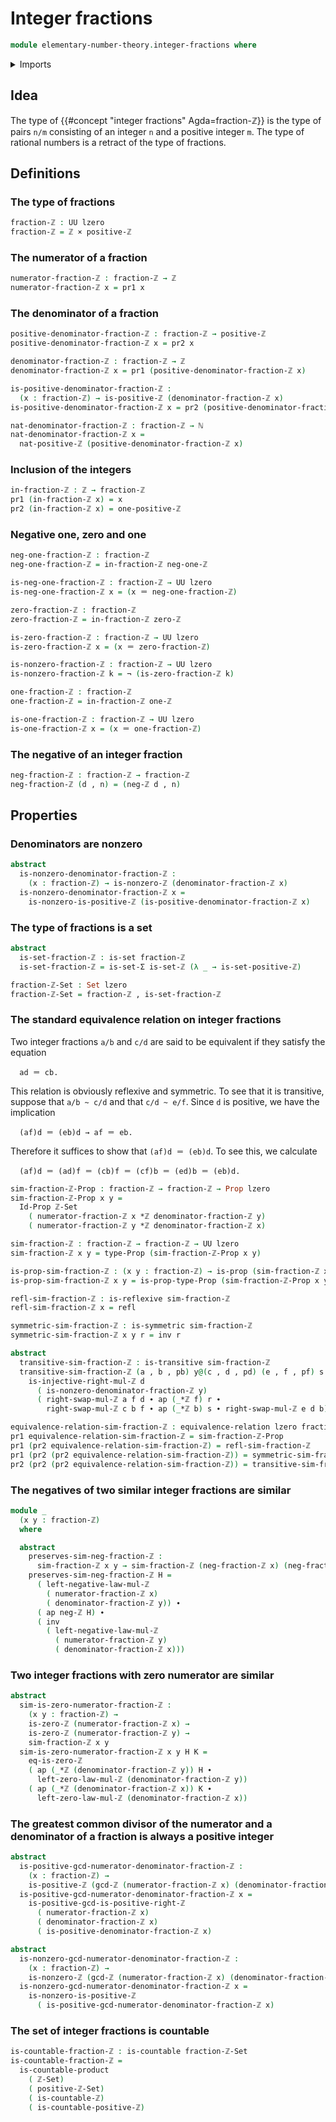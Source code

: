 # Integer fractions

```agda
module elementary-number-theory.integer-fractions where
```

<details><summary>Imports</summary>

```agda
open import elementary-number-theory.greatest-common-divisor-integers
open import elementary-number-theory.integers
open import elementary-number-theory.multiplication-integers
open import elementary-number-theory.natural-numbers
open import elementary-number-theory.nonzero-integers
open import elementary-number-theory.positive-and-negative-integers
open import elementary-number-theory.positive-integers

open import foundation.action-on-identifications-functions
open import foundation.binary-relations
open import foundation.cartesian-product-types
open import foundation.dependent-pair-types
open import foundation.equivalence-relations
open import foundation.identity-types
open import foundation.negation
open import foundation.propositions
open import foundation.sets
open import foundation.universe-levels

open import set-theory.countable-sets
```

</details>

## Idea

The type of {{#concept "integer fractions" Agda=fraction-ℤ}} is the type of
pairs `n/m` consisting of an integer `n` and a positive integer `m`. The type of
rational numbers is a retract of the type of fractions.

## Definitions

### The type of fractions

```agda
fraction-ℤ : UU lzero
fraction-ℤ = ℤ × positive-ℤ
```

### The numerator of a fraction

```agda
numerator-fraction-ℤ : fraction-ℤ → ℤ
numerator-fraction-ℤ x = pr1 x
```

### The denominator of a fraction

```agda
positive-denominator-fraction-ℤ : fraction-ℤ → positive-ℤ
positive-denominator-fraction-ℤ x = pr2 x

denominator-fraction-ℤ : fraction-ℤ → ℤ
denominator-fraction-ℤ x = pr1 (positive-denominator-fraction-ℤ x)

is-positive-denominator-fraction-ℤ :
  (x : fraction-ℤ) → is-positive-ℤ (denominator-fraction-ℤ x)
is-positive-denominator-fraction-ℤ x = pr2 (positive-denominator-fraction-ℤ x)

nat-denominator-fraction-ℤ : fraction-ℤ → ℕ
nat-denominator-fraction-ℤ x =
  nat-positive-ℤ (positive-denominator-fraction-ℤ x)
```

### Inclusion of the integers

```agda
in-fraction-ℤ : ℤ → fraction-ℤ
pr1 (in-fraction-ℤ x) = x
pr2 (in-fraction-ℤ x) = one-positive-ℤ
```

### Negative one, zero and one

```agda
neg-one-fraction-ℤ : fraction-ℤ
neg-one-fraction-ℤ = in-fraction-ℤ neg-one-ℤ

is-neg-one-fraction-ℤ : fraction-ℤ → UU lzero
is-neg-one-fraction-ℤ x = (x ＝ neg-one-fraction-ℤ)

zero-fraction-ℤ : fraction-ℤ
zero-fraction-ℤ = in-fraction-ℤ zero-ℤ

is-zero-fraction-ℤ : fraction-ℤ → UU lzero
is-zero-fraction-ℤ x = (x ＝ zero-fraction-ℤ)

is-nonzero-fraction-ℤ : fraction-ℤ → UU lzero
is-nonzero-fraction-ℤ k = ¬ (is-zero-fraction-ℤ k)

one-fraction-ℤ : fraction-ℤ
one-fraction-ℤ = in-fraction-ℤ one-ℤ

is-one-fraction-ℤ : fraction-ℤ → UU lzero
is-one-fraction-ℤ x = (x ＝ one-fraction-ℤ)
```

### The negative of an integer fraction

```agda
neg-fraction-ℤ : fraction-ℤ → fraction-ℤ
neg-fraction-ℤ (d , n) = (neg-ℤ d , n)
```

## Properties

### Denominators are nonzero

```agda
abstract
  is-nonzero-denominator-fraction-ℤ :
    (x : fraction-ℤ) → is-nonzero-ℤ (denominator-fraction-ℤ x)
  is-nonzero-denominator-fraction-ℤ x =
    is-nonzero-is-positive-ℤ (is-positive-denominator-fraction-ℤ x)
```

### The type of fractions is a set

```agda
abstract
  is-set-fraction-ℤ : is-set fraction-ℤ
  is-set-fraction-ℤ = is-set-Σ is-set-ℤ (λ _ → is-set-positive-ℤ)

fraction-ℤ-Set : Set lzero
fraction-ℤ-Set = fraction-ℤ , is-set-fraction-ℤ
```

### The standard equivalence relation on integer fractions

Two integer fractions `a/b` and `c/d` are said to be equivalent if they satisfy the equation

```text
  ad ＝ cb.
```

This relation is obviously reflexive and symmetric. To see that it is transitive, suppose that `a/b ~ c/d` and that `c/d ~ e/f`. Since `d` is positive, we have the implication

```text
  (af)d ＝ (eb)d → af ＝ eb.
```

Therefore it suffices to show that `(af)d ＝ (eb)d`. To see this, we calculate

```text
  (af)d ＝ (ad)f ＝ (cb)f ＝ (cf)b ＝ (ed)b ＝ (eb)d.
```

```agda
sim-fraction-ℤ-Prop : fraction-ℤ → fraction-ℤ → Prop lzero
sim-fraction-ℤ-Prop x y =
  Id-Prop ℤ-Set
    ( numerator-fraction-ℤ x *ℤ denominator-fraction-ℤ y)
    ( numerator-fraction-ℤ y *ℤ denominator-fraction-ℤ x)

sim-fraction-ℤ : fraction-ℤ → fraction-ℤ → UU lzero
sim-fraction-ℤ x y = type-Prop (sim-fraction-ℤ-Prop x y)

is-prop-sim-fraction-ℤ : (x y : fraction-ℤ) → is-prop (sim-fraction-ℤ x y)
is-prop-sim-fraction-ℤ x y = is-prop-type-Prop (sim-fraction-ℤ-Prop x y)

refl-sim-fraction-ℤ : is-reflexive sim-fraction-ℤ
refl-sim-fraction-ℤ x = refl

symmetric-sim-fraction-ℤ : is-symmetric sim-fraction-ℤ
symmetric-sim-fraction-ℤ x y r = inv r

abstract
  transitive-sim-fraction-ℤ : is-transitive sim-fraction-ℤ
  transitive-sim-fraction-ℤ (a , b , pb) y@(c , d , pd) (e , f , pf) s r =
    is-injective-right-mul-ℤ d
      ( is-nonzero-denominator-fraction-ℤ y)
      ( right-swap-mul-ℤ a f d ∙ ap (_*ℤ f) r ∙
        right-swap-mul-ℤ c b f ∙ ap (_*ℤ b) s ∙ right-swap-mul-ℤ e d b)

equivalence-relation-sim-fraction-ℤ : equivalence-relation lzero fraction-ℤ
pr1 equivalence-relation-sim-fraction-ℤ = sim-fraction-ℤ-Prop
pr1 (pr2 equivalence-relation-sim-fraction-ℤ) = refl-sim-fraction-ℤ
pr1 (pr2 (pr2 equivalence-relation-sim-fraction-ℤ)) = symmetric-sim-fraction-ℤ
pr2 (pr2 (pr2 equivalence-relation-sim-fraction-ℤ)) = transitive-sim-fraction-ℤ
```

### The negatives of two similar integer fractions are similar

```agda
module _
  (x y : fraction-ℤ)
  where

  abstract
    preserves-sim-neg-fraction-ℤ :
      sim-fraction-ℤ x y → sim-fraction-ℤ (neg-fraction-ℤ x) (neg-fraction-ℤ y)
    preserves-sim-neg-fraction-ℤ H =
      ( left-negative-law-mul-ℤ
        ( numerator-fraction-ℤ x)
        ( denominator-fraction-ℤ y)) ∙
      ( ap neg-ℤ H) ∙
      ( inv
        ( left-negative-law-mul-ℤ
          ( numerator-fraction-ℤ y)
          ( denominator-fraction-ℤ x)))
```

### Two integer fractions with zero numerator are similar

```agda
abstract
  sim-is-zero-numerator-fraction-ℤ :
    (x y : fraction-ℤ) →
    is-zero-ℤ (numerator-fraction-ℤ x) →
    is-zero-ℤ (numerator-fraction-ℤ y) →
    sim-fraction-ℤ x y
  sim-is-zero-numerator-fraction-ℤ x y H K =
    eq-is-zero-ℤ
    ( ap (_*ℤ (denominator-fraction-ℤ y)) H ∙
      left-zero-law-mul-ℤ (denominator-fraction-ℤ y))
    ( ap (_*ℤ (denominator-fraction-ℤ x)) K ∙
      left-zero-law-mul-ℤ (denominator-fraction-ℤ x))
```

### The greatest common divisor of the numerator and a denominator of a fraction is always a positive integer

```agda
abstract
  is-positive-gcd-numerator-denominator-fraction-ℤ :
    (x : fraction-ℤ) →
    is-positive-ℤ (gcd-ℤ (numerator-fraction-ℤ x) (denominator-fraction-ℤ x))
  is-positive-gcd-numerator-denominator-fraction-ℤ x =
    is-positive-gcd-is-positive-right-ℤ
      ( numerator-fraction-ℤ x)
      ( denominator-fraction-ℤ x)
      ( is-positive-denominator-fraction-ℤ x)

abstract
  is-nonzero-gcd-numerator-denominator-fraction-ℤ :
    (x : fraction-ℤ) →
    is-nonzero-ℤ (gcd-ℤ (numerator-fraction-ℤ x) (denominator-fraction-ℤ x))
  is-nonzero-gcd-numerator-denominator-fraction-ℤ x =
    is-nonzero-is-positive-ℤ
      ( is-positive-gcd-numerator-denominator-fraction-ℤ x)
```

### The set of integer fractions is countable

```agda
is-countable-fraction-ℤ : is-countable fraction-ℤ-Set
is-countable-fraction-ℤ =
  is-countable-product
    ( ℤ-Set)
    ( positive-ℤ-Set)
    ( is-countable-ℤ)
    ( is-countable-positive-ℤ)
```
